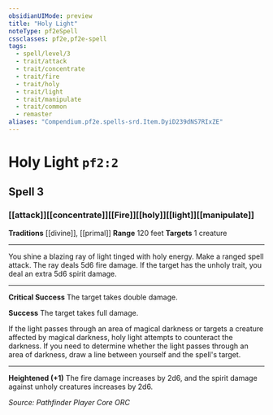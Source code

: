 ```yaml
---
obsidianUIMode: preview
title: "Holy Light"
noteType: pf2eSpell
cssclasses: pf2e,pf2e-spell
tags:
  - spell/level/3
  - trait/attack
  - trait/concentrate
  - trait/fire
  - trait/holy
  - trait/light
  - trait/manipulate
  - trait/common
  - remaster
aliases: "Compendium.pf2e.spells-srd.Item.DyiD239dNS7RIxZE" 
---
```

# Holy Light  `pf2:2`  
## Spell 3
### [[attack]][[concentrate]][[Fire]][[holy]][[light]][[manipulate]]
**Traditions** [[divine]], [[primal]]
**Range** 120 feet
**Targets** 1 creature
* * * 
You shine a blazing ray of light tinged with holy energy. Make a ranged spell attack. The ray deals 5d6 fire damage. If the target has the unholy trait, you deal an extra 5d6 spirit damage.

* * *

**Critical Success** The target takes double damage.

**Success** The target takes full damage.

If the light passes through an area of magical darkness or targets a creature affected by magical darkness, holy light attempts to counteract the darkness. If you need to determine whether the light passes through an area of darkness, draw a line between yourself and the spell's target.

* * *

**Heightened (+1)** The fire damage increases by 2d6, and the spirit damage against unholy creatures increases by 2d6.

*Source: Pathfinder Player Core*
*ORC*